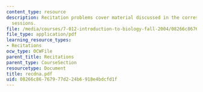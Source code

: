 ```yaml
---
content_type: resource
description: Recitation problems cover material discussed in the corresponding lecture
  sessions.
file: /media/courses/7-012-introduction-to-biology-fall-2004/08266c86767977d224b6918e4bdcfd1f_recdna.pdf
file_type: application/pdf
learning_resource_types:
- Recitations
ocw_type: OCWFile
parent_title: Recitations
parent_type: CourseSection
resourcetype: Document
title: recdna.pdf
uid: 08266c86-7679-77d2-24b6-918e4bdcfd1f
---
```

